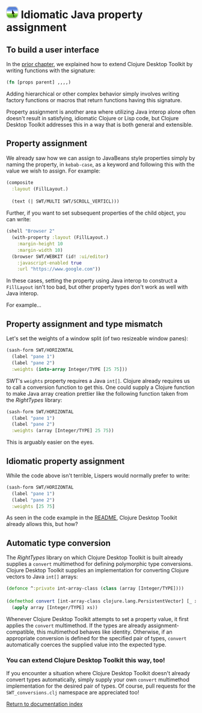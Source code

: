 # ![Logo](images/icon32x32.png) Idiomatic Java property assignment

## To build a user interface

In the [prior chapter](hello-world-no-sugar.md), we explained how to extend Clojure Desktop Toolkit by writing functions with the signature:

```clojure
(fn [props parent] ,,,,)
```

Adding hierarchical or other complex behavior simply involves writing factory functions or macros that return functions having this signature.

Property assignment is another area where utilizing Java interop alone often doesn't result in satisfying, idiomatic Clojure or Lisp code, but Clojure Desktop Toolkit addresses this in a way that is both general and extensible.

## Property assignment

We already saw how we can assign to JavaBeans style properties simply by naming the property, in `kebab-case`, as a keyword and following this with the value we wish to assign.  For example:

```clojure
(composite
  :layout (FillLayout.)

  (text (| SWT/MULTI SWT/SCROLL_VERTICL)))
```

Further, if you want to set subsequent properties of the child object, you can write:

```clojure
(shell "Browser 2"
  (with-property :layout (FillLayout.)
    :margin-height 10
    :margin-width 10)
  (browser SWT/WEBKIT (id! :ui/editor)
    :javascript-enabled true
    :url "https://www.google.com"))
```

In these cases, setting the property using Java interop to construct a `FillLayout` isn't too bad, but other property types don't work as well with Java interop.

For example...

## Property assignment and type mismatch

Let's set the weights of a window split (of two resizeable window panes):

```clojure
(sash-form SWT/HORIZONTAL
  (label "pane 1")
  (label "pane 2")
  :weights (into-array Integer/TYPE [25 75]))
```

SWT's `weights` property requires a Java `int[]`.  Clojure already requires us to call a conversion function to get this.  One could supply a Clojure function to make Java array creation prettier like the following function taken from the *RightTypes* library:

```clojure
(sash-form SWT/HORIZONTAL
  (label "pane 1")
  (label "pane 2")
  :weights (array [Integer/TYPE] 25 75))
```

This is arguably easier on the eyes.

## Idiomatic property assignment

While the code above isn't terrible, Lispers would normally prefer to write:

```clojure
(sash-form SWT/HORIZONTAL
  (label "pane 1")
  (label "pane 2")
  :weights [25 75]
```

As seen in the code example in the [README](../README.md), Clojure Desktop Toolkit already allows this, but how?

## Automatic type conversion

The *RightTypes* library on which Clojure Desktop Toolkit is built already supplies a `convert` multimethod for defining polymorphic type conversions.  Clojure Desktop Toolkit supplies an implementation for converting Clojure vectors to Java `int[]` arrays:

```clojure
(defonce ^:private int-array-class (class (array [Integer/TYPE])))

(defmethod convert [int-array-class clojure.lang.PersistentVector] [_ xs]
  (apply array [Integer/TYPE] xs))
```

Whenever Clojure Desktop Toolkit attempts to set a property value, it first applies the `convert` multimethod.  If the types are already assignment-compatible, this multimethod behaves like identity.  Otherwise, if an appropriate conversion is defined for the specified pair of types, `convert` automatically coerces the supplied value into the expected type.

### You can extend Clojure Desktop Toolkit this way, too!

If you encounter a situation where Clojure Desktop Toolkit doesn't already convert types automatically, simply supply your own `convert` multimethod implementation for the desired pair of types.  Of course, pull requests for the `SWT_conversions.clj` namespace are appreciated too!


[Return to documentation index](index.md)
